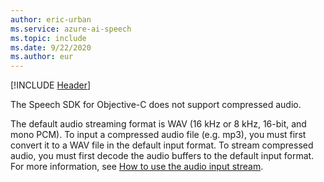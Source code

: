 ```yaml
---
author: eric-urban
ms.service: azure-ai-speech
ms.topic: include
ms.date: 9/22/2020
ms.author: eur
---
```


[!INCLUDE [Header](../../common/objectivec.md)]

The Speech SDK for Objective-C does not support compressed audio.

The default audio streaming format is WAV (16 kHz or 8 kHz, 16-bit, and mono PCM). To input a compressed audio file (e.g. mp3), you must first convert it to a WAV file in the default input format. To stream compressed audio, you must first decode the audio buffers to the default input format. For more information, see [How to use the audio input stream](../../../how-to-use-audio-input-streams.md).

